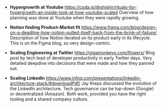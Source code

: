 - **Hypergrowrth at Youtube**
https://coda.io/@shishir/rituals-for-hypergrowth-an-inside-look-at-how-youtube-scaled
Overview of how planning was done at Youtube when they were rapidly growing.

- **Notion finding Product-Market fit**
https://www.figma.com/blog/design-on-a-deadline-how-notion-pulled-itself-back-from-the-brink-of-failure/
Description of how Notion iterated on its product early in its lifecycle. This is on the Figma blog, so very design-centric.

- **Scaling Engineering at Twitter**
https://gigamonkeys.com/flowers/
Blog post by tech lead of developer productivity in early Twitter days. Very detailed deepdive into decisions that were made and how they panned out.

- **Scaling LinkedIn**
https://www.infoq.com/presentations/linkedin-architecture-stack/#downloadPdf/
Jay Kreps discussed the evolution of the LinkedIn architecture. Tech governance can be top-down (Google) or decentralized (Amazon). Both work, provided you have the right tooling and a shared company culture.

